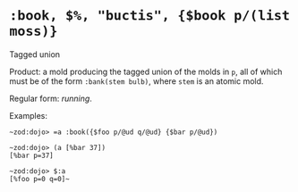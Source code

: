 # `:book, $%, "buctis", {$book p/(list moss)}`

Tagged union

Product: a mold producing the tagged union of the molds in
`p`, all of which must be of the form `:bank(stem bulb)`, where
`stem` is an atomic mold.

Regular form: *running*.

Examples:

```
~zod:dojo> =a :book({$foo p/@ud q/@ud} {$bar p/@ud})

~zod:dojo> (a [%bar 37])
[%bar p=37]

~zod:dojo> $:a
[%foo p=0 q=0]~
```
